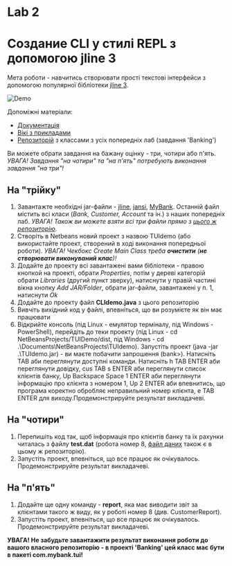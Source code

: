 # Lab 2
# Создание CLI у стилі REPL з допомогою jline 3
Мета роботи - навчитись створювати прості текстові інтерфейси з допомогою популярної бібліотеки [jline 3](https://github.com/jline/jline3).

![Demo](https://github.com/liketaurus/TUI-Labs/blob/master/Lab%202%20-%20CLI/TUI-Lab-2.PNG)

Допоміжні матеріали:
 - [Документація](https://www.javadoc.io/doc/org.jline/jline/3.10.0)
 - [Вікі з прикладами](https://github.com/jline/jline3/wiki)
 - [Репозиторій](https://github.com/liketaurus/OOP-JAVA) з классами з усіх попередніх лаб (завдання 'Banking')

Ви можете обрати завдання на бажану оцінку - три, чотири або п'ять. *УВАГА! Завдання "на чотири" та "на п'ять" потребують виконання завдання "на три"!*
## На "трійку"
1. Завантажте необхідні jar-файли - [jline](https://repo1.maven.org/maven2/org/jline/jline/3.10.0/jline-3.10.0.jar), [jansi](http://repo1.maven.org/maven2/org/fusesource/jansi/jansi/1.17.1/jansi-1.17.1.jar), [MyBank](https://github.com/liketaurus/TUI-Labs/blob/master/jars/MyBank.jar). Останній файл містить всі класи (*Bank, Customer, Account* та ін.) з наших попередніх лаб. *УВАГА! Також ви можете взяти всі три файли прямо з [цього ж репозиторію](https://github.com/liketaurus/TUI-Labs/blob/master/jars)*.
2. Створіть в Netbeans новий проект з назвою TUIdemo (або використайте проект, створений в ході виконання попередньої роботи). *УВАГА! Чекбокс *Create Main Class* треба **очистити** (**не створювати виконуваний клас**)!*
3. Додайте до проекту всі завантажені вами бібліотеки - правою кнопкой на проекті, обрати *Properties*, потім у дереві категорій обрати *Libraries* (другий пункт зверху), натиснути у правій частині вікна кнопку *Add JAR/Folder*, обрати jar-файли, завантажені у п. 1, натиснути *Ok*
4. Додайте до проекту файл **CLIdemo.java** з цього репозиторію
5. Вивчіть вихідний код у файлі, впевніться, що ви розумієте як він має працювати
6. Відкрийте консоль (під Linux - емулятор терміналу, під Windows - PowerShell), перейдіть до теки проекту (під Linux - cd NetBeansProjects/TUIDemo/dist, під Windows - cd .\Documents\NetBeansProjects\TUIdemo\). Запустіть проект (java -jar .\TUIdemo.jar) - ви маєте побачити запрошення (bank>). Натисніть TAB аби переглянути доступні команди. Натисніть h TAB ENTER аби переглянути довідку, cus TAB s ENTER аби переглянути список клієнтів банку, Up Backspace Space 1 ENTER аби переглянути інформацію про клієнта з номером 1, Up 2 ENTER аби впевнитись, що програма коректно обробляє неправильний номер клієнта, e TAB ENTER для виходу.Продемонстрируйте результат викладачеві.

## На "чотири"
1. Перепишіть код  так, щоб інформація про клієнтів банку та їх рахунки читалась з файлу **test.dat** (робота номер 8, [файл даних](https://github.com/liketaurus/TUI-Labs/blob/master/data/test.dat) також є в цьому ж репозиторію).
2. Запустіть проект, впевніться, що все працює як очікувалось. Продемонстрируйте результат викладачеві.

## На "п'ять"
1. Додайте ще одну команду - **report**, яка має виводити звіт за клієнтами такого ж виду, як у роботі номер 8 (див. CustomerReport).
2. Запустіть проект, впевніться, що все працює як очікувалось. Продемонстрируйте результат викладачеві.


**УВАГА! Не забудьте завантажити результат виконання роботи до вашого власного репозиторію - в проекті 'Banking' цей класс має бути в пакеті com.mybank.tui!**
